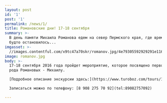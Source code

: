 ```yaml
---
layout: post
id: '1'
post: '1'
permalink: /news/1/
title: Романовские дни! 17-18 сентября
summary: >-
  В день памяти Михаила Романова едем на север Пермского края, где время как
  будто остановилось...
imgasset: >-
  //images.contentful.com/x9tc47a70skr/romanov.jpg/4e79305592929291e116324478e99365/romanov.jpg
image: romanov.jpg
body: >-
  17-18 сентября 2016 года пройдет мероприятие, которое посвящено первому из
  рода Романовых - Михаилу.

  [Подробное описание экскурсии здесь:](https://www.turoboz.com/tours/1059)

  Записаться можно по телефону: [8 908 275 70 92](tel:89082757092)

---
```

